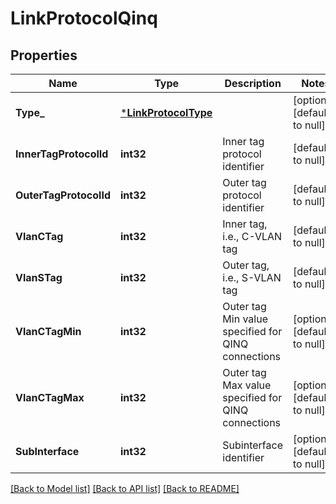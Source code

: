 # LinkProtocolQinq

## Properties
Name | Type | Description | Notes
------------ | ------------- | ------------- | -------------
**Type_** | [***LinkProtocolType**](LinkProtocolType.md) |  | [optional] [default to null]
**InnerTagProtocolId** | **int32** | Inner tag protocol identifier | [default to null]
**OuterTagProtocolId** | **int32** | Outer tag protocol identifier | [default to null]
**VlanCTag** | **int32** | Inner tag, i.e., C-VLAN tag | [default to null]
**VlanSTag** | **int32** | Outer tag, i.e., S-VLAN tag | [default to null]
**VlanCTagMin** | **int32** | Outer tag Min value specified for QINQ connections | [optional] [default to null]
**VlanCTagMax** | **int32** | Outer tag Max value specified for QINQ connections | [optional] [default to null]
**SubInterface** | **int32** | Subinterface identifier | [optional] [default to null]

[[Back to Model list]](../README.md#documentation-for-models) [[Back to API list]](../README.md#documentation-for-api-endpoints) [[Back to README]](../README.md)

